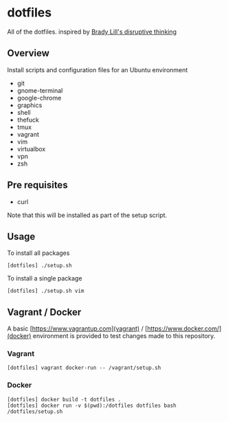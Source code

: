 # dotfiles

All of the dotfiles. inspired by [Brady Lill's disruptive thinking](https://github.com/bradylill/dotfiles)

## Overview

Install scripts and configuration files for an Ubuntu environment

- git
- gnome-terminal
- google-chrome
- graphics
- shell
- thefuck
- tmux
- vagrant
- vim
- virtualbox
- vpn
- zsh

## Pre requisites

- curl

Note that this will be installed as part of the setup script.

## Usage

To install all packages

    [dotfiles] ./setup.sh

To install a single package

    [dotfiles] ./setup.sh vim

## Vagrant / Docker

A basic [https://www.vagrantup.com](vagrant) /
[https://www.docker.com/](docker) environment is provided to test changes made
to this repository.

### Vagrant

    [dotfiles] vagrant docker-run -- /vagrant/setup.sh

### Docker

    [dotfiles] docker build -t dotfiles .
    [dotfiles] docker run -v $(pwd):/dotfiles dotfiles bash /dotfiles/setup.sh
